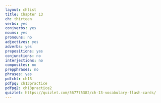 ```yaml
---
layout: chlist
title: Chapter 13
ch: thirteen
verbs: yes
conjverbs: yes
nouns: yes
pronouns: no
adjectives: yes
adverbs: yes
prepositions: yes
conjunctions: no
interjections: no
composites: no
prepphrases: no
phrases: yes
pdfchl: ch13
pdfpq: ch13practice
pdfpq2: ch13practice2
quizlet: https://quizlet.com/567775382/ch-13-vocabulary-flash-cards/
---
```


